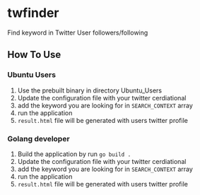 # twfinder
Find keyword in Twitter User followers/following 

## How To Use

### Ubuntu Users 
1. Use the prebuilt binary in directory Ubuntu_Users 
2. Update the configuration file with your twitter cerdiational
3. add the keyword you are looking for in `SEARCH_CONTEXT` array
4. run the application
5. `result.html` file will be generated with users twitter profile 

### Golang developer 
1. Build the application by run `go build .`
2. Update the configuration file with your twitter cerdiational 
3. add the keyword you are looking for in `SEARCH_CONTEXT` array
4. run the application
5. `result.html` file will be generated with users twitter profile 
